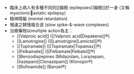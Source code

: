 - 臨床上病人有多種不同的[[癲癇 (epilepsies)|癲癇]]於一身 (又稱 myoclonicastatic epilepsy) 
- 精神障礙 (mental retardation) 
- 慢速之棘慢複合波 (slow spike-&-wave complexes) 
- 治療藥物以multiple action為主： 
	- [[Valproic acid]]  ([[Valproic acid|Depakene]]®) 
	- [[Lamotrigine]] ([[Lamotrigine|Lamictal]]®) 
	- [[Topiramate]] ([[Topiramate|Topamax]]®) 
	- [[Felbamate]] ([[Felbamate|Felbatol]]®) 
	- [[Benzodiazepines (Midazolam, Lorazepam, Diazepam)|Clonazepam]] (Klonopin®) 
	- [[Rufinamide]] (Banzel®)